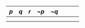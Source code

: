 | $p$ | $q$ | $r$ | $\lnot p$ | $\lnot q$ |     |     |     |
|---|---| --- | --------- | --------- | --- | --- | --- |
|     |     |     |           |           |     |     |     |
|     |     |     |           |           |     |     |     |